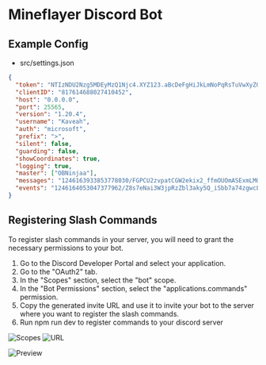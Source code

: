 # Mineflayer Discord Bot

## Example Config

- src/settings.json

```json
{
  "token": "NTIzNDU2Nzg5MDEyMzQ1Njc4.XYZ123.aBcDeFgHiJkLmNoPqRsTuVwXyZ012345",
  "clientID": "817614688027410452",
  "host": "0.0.0.0",
  "port": 25565,
  "version": "1.20.4",
  "username": "Kaveah",
  "auth": "microsoft",
  "prefix": ">",
  "silent": false,
  "guarding": false,
  "showCoordinates": true,
  "logging": true,
  "master": ["OBNinjaa"],
  "messages": "1246163933853778030/FGPCU2zvpatCGW2ekix2_ffmOUOmASExmLMOo0ForrTj9YCLKn4zBnTl9srBG8SdXsRx",
  "events": "1246164053047377962/Z8s7eNai3W3jpRzZbl3aky5Q_iSbb7a74zgwcLUnnVkOLA_l1-ec2cvv8Gm000sPJnlb"
}
```

## Registering Slash Commands

To register slash commands in your server, you will need to grant the necessary permissions to your bot.

1. Go to the Discord Developer Portal and select your application.
2. Go to the "OAuth2" tab.
3. In the "Scopes" section, select the "bot" scope.
4. In the "Bot Permissions" section, select the "applications.commands" permission.
5. Copy the generated invite URL and use it to invite your bot to the server where you want to register the slash commands.
6. Run npm run dev to register commands to your discord server

![Scopes](https://imgur.com/Y0Mqsch.png)
![URL](https://imgur.com/rnPcwLX.png)

![Preview](https://imgur.com/Jg5oTky.png)
